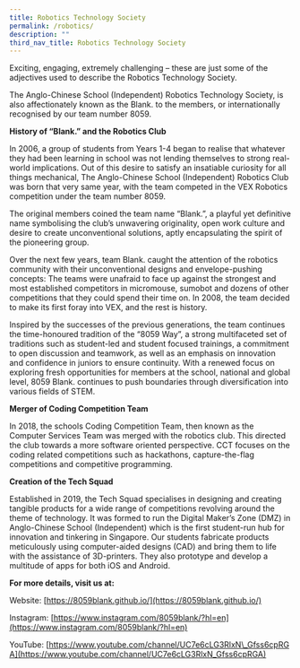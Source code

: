 ```yaml
---
title: Robotics Technology Society
permalink: /robotics/
description: ""
third_nav_title: Robotics Technology Society
---
```

Exciting, engaging, extremely challenging – these are just some of the adjectives used to describe the Robotics Technology Society.

The Anglo-Chinese School (Independent) Robotics Technology Society, is also affectionately known as the Blank. to the members, or internationally recognised by our team number 8059.

**History of “Blank.” and the Robotics Club**

In 2006, a group of students from Years 1-4 began to realise that whatever they had been learning in school was not lending themselves to strong real-world implications. Out of this desire to satisfy an insatiable curiosity for all things mechanical, The Anglo-Chinese School (Independent) Robotics Club was born that very same year, with the team competed in the VEX Robotics competition under the team number 8059.

The original members coined the team name “Blank.”, a playful yet definitive name symbolising the club’s unwavering originality, open work culture and desire to create unconventional solutions, aptly encapsulating the spirit of the pioneering group.

Over the next few years, team Blank. caught the attention of the robotics community with their unconventional designs and envelope-pushing concepts: The teams were unafraid to face up against the strongest and most established competitors in micromouse, sumobot and dozens of other competitions that they could spend their time on. In 2008, the team decided to make its first foray into VEX, and the rest is history.

Inspired by the successes of the previous generations, the team continues the time-honoured tradition of the “8059 Way”, a strong multifaceted set of traditions such as student-led and student focused trainings, a commitment to open discussion and teamwork, as well as an emphasis on innovation and confidence in juniors to ensure continuity. With a renewed focus on exploring fresh opportunities for members at the school, national and global level, 8059 Blank. continues to push boundaries through diversification into various fields of STEM.

**Merger of Coding Competition Team**

In 2018, the schools Coding Competition Team, then known as the Computer Services Team was merged with the robotics club. This directed the club towards a more software oriented perspective. CCT focuses on the coding related competitions such as hackathons, capture-the-flag competitions and competitive programming.

**Creation of the Tech Squad**

Established in 2019, the Tech Squad specialises in designing and creating tangible products for a wide range of competitions revolving around the theme of technology. It was formed to run the Digital Maker’s Zone (DMZ) in Anglo-Chinese School (Independent) which is the first student-run hub for innovation and tinkering in Singapore. Our students fabricate products meticulously using computer-aided designs (CAD) and bring them to life with the assistance of 3D-printers. They also prototype and develop a multitude of apps for both iOS and Android.

**For more details, visit us at:**

Website: [https://8059blank.github.io/](https://8059blank.github.io/)  

Instagram: [https://www.instagram.com/8059blank/?hl=en](https://www.instagram.com/8059blank/?hl=en)  

YouTube: [https://www.youtube.com/channel/UC7e6cLG3RlxN\_Gfss6cpRGA](https://www.youtube.com/channel/UC7e6cLG3RlxN_Gfss6cpRGA)